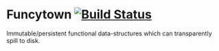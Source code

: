 # Funcytown [![Build Status](https://secure.travis-ci.org/johnynek/funcytown.png)](http://travis-ci.org/johnynek/funcytown)

Immutable/persistent functional data-structures which can transparently spill to disk.

